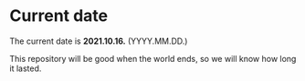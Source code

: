 # Current date

The current date is **2021.10.16.** (YYYY.MM.DD.)

This repository will be good when the world ends, so we will know how long it lasted.